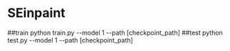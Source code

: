 # SEinpaint

##train 
python train.py --model 1 --path [checkpoint_path]
##test
python test.py --model 1 --path [checkpoint_path]
